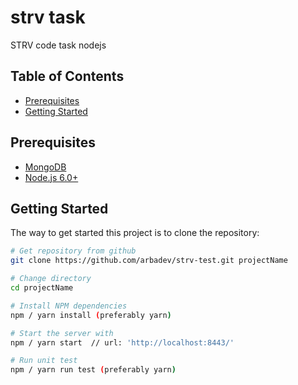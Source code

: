 # strv task
STRV code task nodejs

Table of Contents
-----------------

- [Prerequisites](#prerequisites)
- [Getting Started](#getting-started)

Prerequisites
-------------

- [MongoDB](https://www.mongodb.org/downloads)
- [Node.js 6.0+](http://nodejs.org)

Getting Started
---------------

The way to get started this project is to clone the repository:

```bash
# Get repository from github
git clone https://github.com/arbadev/strv-test.git projectName

# Change directory
cd projectName

# Install NPM dependencies
npm / yarn install (preferably yarn)

# Start the server with
npm / yarn start  // url: 'http://localhost:8443/'

# Run unit test
npm / yarn run test (preferably yarn)
